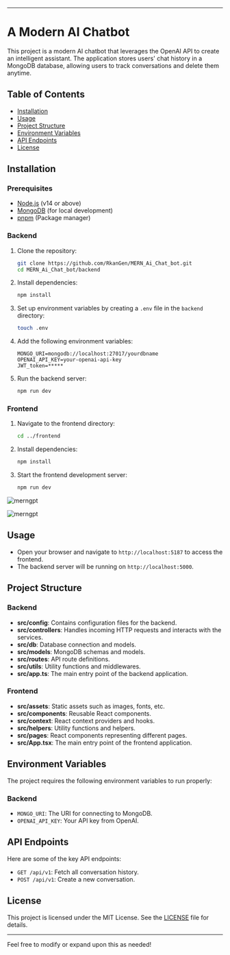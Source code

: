 

---

# A Modern AI Chatbot

This project is a modern AI chatbot that leverages the OpenAI API to create an intelligent assistant. The application stores users' chat history in a MongoDB database, allowing users to track conversations and delete them anytime.

## Table of Contents

- [Installation](#installation)
- [Usage](#usage)
- [Project Structure](#project-structure)
- [Environment Variables](#environment-variables)
- [API Endpoints](#api-endpoints)
- [License](#license)

## Installation

### Prerequisites

- [Node.js](https://nodejs.org/en/) (v14 or above)
- [MongoDB](https://www.mongodb.com/try/download/community) (for local development)
- [pnpm](https://pnpm.io/) (Package manager)

### Backend

1. Clone the repository:
    ```bash
    git clone https://github.com/RkanGen/MERN_Ai_Chat_bot.git
    cd MERN_Ai_Chat_bot/backend
    ```

2. Install dependencies:
    ```bash
    npm install
    ```

3. Set up environment variables by creating a `.env` file in the `backend` directory:
    ```bash
    touch .env
    ```

4. Add the following environment variables:
    ```
    MONGO_URI=mongodb://localhost:27017/yourdbname
    OPENAI_API_KEY=your-openai-api-key
    JWT_token=*****
    
    ```

5. Run the backend server:
    ```bash
    npm run dev
    ```

### Frontend

1. Navigate to the frontend directory:
    ```bash
    cd ../frontend
    ```

2. Install dependencies:
    ```bash
    npm install
    ```

3. Start the frontend development server:
    ```bash
    npm run dev
    ```
![merngpt](https://github.com/user-attachments/assets/c711a6e0-100c-4eb5-93ad-5e7fe70dd2d7)

![merngpt](https://github.com/user-attachments/assets/eaa456cf-445b-48af-a055-422b8d3abdf5)

## Usage

- Open your browser and navigate to `http://localhost:5187` to access the frontend.
- The backend server will be running on `http://localhost:5000`.

## Project Structure

### Backend

- **src/config**: Contains configuration files for the backend.
- **src/controllers**: Handles incoming HTTP requests and interacts with the services.
- **src/db**: Database connection and models.
- **src/models**: MongoDB schemas and models.
- **src/routes**: API route definitions.
- **src/utils**: Utility functions and middlewares.
- **src/app.ts**: The main entry point of the backend application.

### Frontend

- **src/assets**: Static assets such as images, fonts, etc.
- **src/components**: Reusable React components.
- **src/context**: React context providers and hooks.
- **src/helpers**: Utility functions and helpers.
- **src/pages**: React components representing different pages.
- **src/App.tsx**: The main entry point of the frontend application.

## Environment Variables

The project requires the following environment variables to run properly:

### Backend

- `MONGO_URI`: The URI for connecting to MongoDB.
- `OPENAI_API_KEY`: Your API key from OpenAI.

## API Endpoints

Here are some of the key API endpoints:

- `GET /api/v1`: Fetch all conversation history.
- `POST /api/v1`: Create a new conversation.


## License

This project is licensed under the MIT License. See the [LICENSE](LICENSE) file for details.

---

Feel free to modify or expand upon this as needed!

